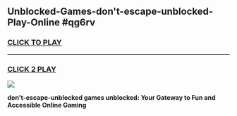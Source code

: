
## Unblocked-Games-don't-escape-unblocked-Play-Online #qg6rv
<h3>
<a href="https://news.freeplayer.one?title=don't-escape-unblocked&ref=3">CLICK TO PLAY</a></h3>
<hr>

<h3>
<a href="https://news.freeplayer.one?title=don't-escape-unblocked&ref=3">CLICK 2 PLAY</a>
  
</h3>

<a href="https://news.freeplayer.one?title=don't-escape-unblocked&ref=3"><img src="https://clearcache.store/games.png"></a>


**don't-escape-unblocked games unblocked: Your Gateway to Fun and Accessible Online Gaming**
